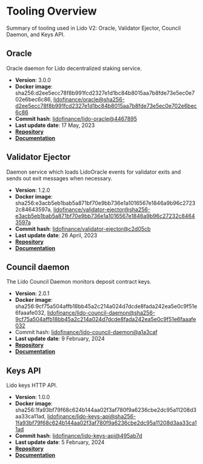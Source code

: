 # Tooling Overview

Summary of tooling used in Lido V2: Oracle, Validator Ejector, Council Daemon, and Keys API.

## Oracle

Oracle daemon for Lido decentralized staking service.

- **Version**: 3.0.0
- **Docker image**: sha256:d2ee5ecc78f8b991fcd2327e1d1bc84b8015aa7b8fde73e5ec0e702e6bec6c86, [lidofinance/oracle@sha256-d2ee5ecc78f8b991fcd2327e1d1bc84b8015aa7b8fde73e5ec0e702e6bec6c86](https://hub.docker.com/layers/lidofinance/oracle/3.0.0/images/sha256-d2ee5ecc78f8b991fcd2327e1d1bc84b8015aa7b8fde73e5ec0e702e6bec6c86?context=explore)
- **Commit hash**: [lidofinance/lido-oracle@4467895](https://github.com/lidofinance/lido-oracle/tree/44678954915b8291c949904c63de5e4e4983b427)
- **Last update date**: 17 May, 2023
- [**Repository**](https://github.com/lidofinance/lido-oracle/tree/3.0.0)
- [**Documentation**](/guides/oracle-operator-manual)

## Validator Ejector

Daemon service which loads LidoOracle events for validator exits and sends out exit messages when necessary.

- **Version**: 1.2.0
- **Docker image**: sha256:e3acb5eb1bab5a871bf70e9bb736e1a1016567e1846a9b96c27232c84643597a, [lidofinance/validator-ejector@sha256-e3acb5eb1bab5a871bf70e9bb736e1a1016567e1846a9b96c27232c84643597a](https://hub.docker.com/layers/lidofinance/validator-ejector/1.2.0/images/sha256-e3acb5eb1bab5a871bf70e9bb736e1a1016567e1846a9b96c27232c84643597a?context=explore)
- **Commit hash**: [lidofinance/validator-ejector@c2d05cb](https://github.com/lidofinance/validator-ejector/commit/c2d05cbfff039a8332f4ae5994fc1148b8cbf154)
- **Last update date**: 26 April, 2023
- [**Repository**](https://github.com/lidofinance/validator-ejector/tree/1.2.0#readme)
- [**Documentation**](/guides/validator-ejector-guide)

## Council daemon

The Lido Council Daemon monitors deposit contract keys.

- **Version**: 2.0.1
- **Docker image**: sha256:9cf75a504affb18bb45a2c214a024d7dcde8fada242ea5e0c9f51e6faaafe032, [lidofinance/lido-council-daemon@sha256-9cf75a504affb18bb45a2c214a024d7dcde8fada242ea5e0c9f51e6faaafe032](https://hub.docker.com/layers/lidofinance/lido-council-daemon/2.0.2/images/sha256-9cf75a504affb18bb45a2c214a024d7dcde8fada242ea5e0c9f51e6faaafe032)
- Commit hash: [lidofinance/lido-council-daemon@a1a3caf](https://github.com/lidofinance/lido-council-daemon/commit/a1a3caf33ba1d636ffd9a508a900fcdf6dd6157b)
- **Last update date**: 9 February, 2024
- [**Repository**](https://github.com/lidofinance/lido-council-daemon/tree/2.0.2)
- [**Documentation**](/guides/deposit-security-manual)

## Keys API

Lido keys HTTP API.

- **Version**: 1.0.0
- **Docker image**: sha256:1fa93bf79f68c624b144aa02f3af780f9a6236cbe2dc95a11208d3aa33ca11ad, [lidofinance/lido-keys-api@sha256-1fa93bf79f68c624b144aa02f3af780f9a6236cbe2dc95a11208d3aa33ca11ad](https://hub.docker.com/layers/lidofinance/lido-keys-api/1.0.1/images/sha256-1fa93bf79f68c624b144aa02f3af780f9a6236cbe2dc95a11208d3aa33ca11ad)
- **Commit hash**: [lidofinance/lido-keys-api@495ab7d](https://github.com/lidofinance/lido-keys-api/commit/495ab7d8c63b770e98f06b80a7c7e3bd8eb13a0c)
- **Last update date**: 5 February, 2024
- [**Repository**](https://github.com/lidofinance/lido-keys-api/tree/1.0.1)
- [**Documentation**](/guides/kapi-guide)
